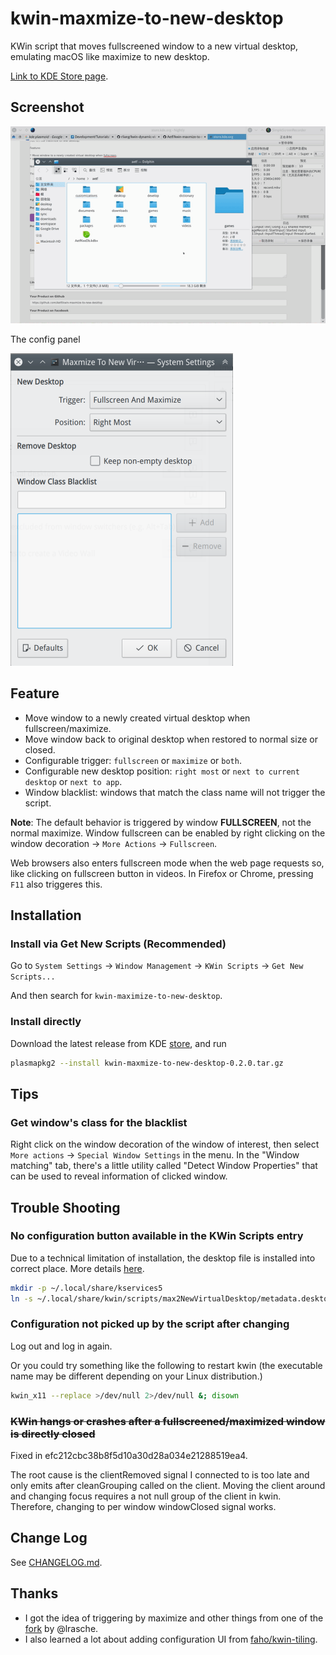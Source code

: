 # kwin-maxmize-to-new-desktop

KWin script that moves fullscreened window to a new virtual desktop, emulating macOS like maximize to new desktop.

[Link to KDE Store page][store].

## Screenshot

![Screenshot](doc/screenshot.gif)

The config panel

<img src="doc/config.png" width="356">

## Feature

* Move window to a newly created virtual desktop when fullscreen/maximize.
* Move window back to original desktop when restored to normal size or closed.
* Configurable trigger: `fullscreen` or `maximize` or `both`.
* Configurable new desktop position: `right most` or `next to current desktop` or `next to app`.
* Window blacklist: windows that match the class name will not trigger the script.

__Note__:
The default behavior is triggered by window **FULLSCREEN**, not the normal maximize. Window fullscreen can be enabled by right clicking on the window decoration -> `More Actions` -> `Fullscreen`.

Web browsers also enters fullscreen mode when the web page requests so, like clicking on fullscreen button in videos. In Firefox or Chrome, pressing `F11` also triggeres this.

## Installation

### Install via Get New Scripts (Recommended)

Go to `System Settings` -> `Window Management` -> `KWin Scripts` -> `Get New Scripts...`

And then search for `kwin-maximize-to-new-desktop`.

### Install directly

Download the latest release from KDE [store][store], and run

```bash
plasmapkg2 --install kwin-maxmize-to-new-desktop-0.2.0.tar.gz
```

## Tips

### Get window's class for the blacklist

Right click on the window decoration of the window of interest, then select
`More actions` -> `Special Window Settings` in the menu. In the "Window matching"
tab, there's a little utility called "Detect Window Properties" that can be used to reveal information of clicked window.

## Trouble Shooting

### No configuration button available in the KWin Scripts entry

Due to a technical limitation of installation, the desktop file is installed into correct place. More details [here](https://github.com/faho/kwin-tiling/issues/79#issuecomment-311465357).

```bash
mkdir -p ~/.local/share/kservices5
ln -s ~/.local/share/kwin/scripts/max2NewVirtualDesktop/metadata.desktop ~/.local/share/kservices5/max2NewVirtualDesktop.desktop
```

### Configuration not picked up by the script after changing

Log out and log in again.

Or you could try something like the following to restart kwin (the executable name may be different depending on your Linux distribution.)

```bash
kwin_x11 --replace >/dev/null 2>/dev/null &; disown
```

### ~~KWin hangs or crashes after a fullscreened/maximized window is directly closed~~

Fixed in efc212cbc38b8f5d10a30d28a034e21288519ea4.

The root cause is the clientRemoved signal I connected to is too late and only emits after
cleanGrouping called on the client. Moving the client around and changing focus requires a not null
group of the client in kwin. Therefore, changing to per window windowClosed signal works.

## Change Log

See [CHANGELOG.md](CHANGELOG.md).

## Thanks

* I got the idea of triggering by maximize and other things from one of the [fork](https://github.com/lrasche/kwin-maximize-to-new-desktop) by @lrasche.
* I also learned a lot about adding configuration UI from [faho/kwin-tiling](https://github.com/faho/kwin-tiling).

[store]: https://store.kde.org/p/1171196/
